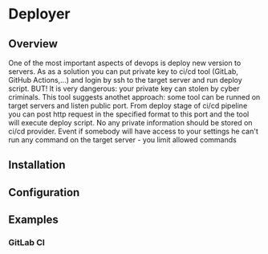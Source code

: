 # Deployer

## Overview
One of the most important aspects of devops is deploy new version to servers. As as a solution you can put private key to ci/cd tool (GitLab, GitHub Actions,...) and login by ssh to the target server and run deploy script. BUT! It is very dangerous: your private key can stolen by cyber criminals. This tool suggests anothet approach: some tool can be runned on target servers and listen public port. From deploy stage of ci/cd pipeline you can post http request in the specified format to this port and the tool will execute deploy script. No any private information should be stored on ci/cd provider. Event if somebody will have access to your settings he can't run any command on the target server - you limit allowed commands

## Installation

## Configuration

## Examples
### GitLab CI
